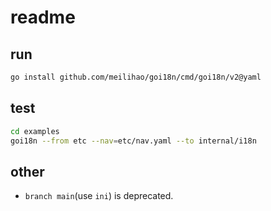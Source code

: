# readme

## run
```bash
go install github.com/meilihao/goi18n/cmd/goi18n/v2@yaml
```

## test
```bash
cd examples
goi18n --from etc --nav=etc/nav.yaml --to internal/i18n
```

## other
- `branch main`(use `ini`) is deprecated.